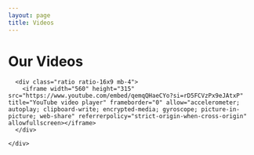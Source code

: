 ```yaml
---
layout: page
title: Videos
---
```


<div class="container mt-5">
  <div class="row">
    <div class="col-lg-8 mx-auto">
      <h1 class="mb-4">Our Videos</h1>

      <div class="ratio ratio-16x9 mb-4">
        <iframe width="560" height="315" src="https://www.youtube.com/embed/qemqQHaeCYo?si=rD5FCVzPx9eJAtxP" title="YouTube video player" frameborder="0" allow="accelerometer; autoplay; clipboard-write; encrypted-media; gyroscope; picture-in-picture; web-share" referrerpolicy="strict-origin-when-cross-origin" allowfullscreen></iframe>
      </div>

    </div>
  </div>
</div>